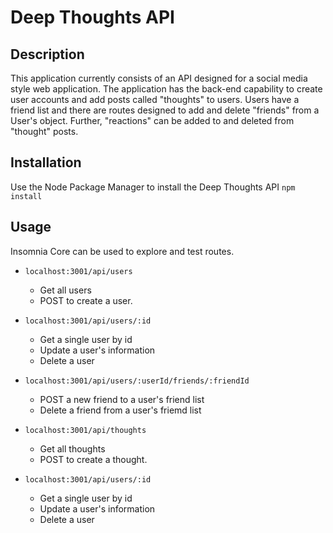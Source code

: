# Deep Thoughts API

## Description
This application currently consists of an API designed for a social media style web application. The application has the back-end capability to create user accounts and add posts called "thoughts" to users. Users have a friend list and there are routes designed to add and delete "friends" from a User's object. Further, "reactions" can be added to and deleted from "thought" posts.

## Installation
Use the Node Package Manager to install the Deep Thoughts API
`npm install`

## Usage
Insomnia Core can be used to explore and test routes.

- `localhost:3001/api/users`
  * Get all users
  * POST to create a user.
 
- `localhost:3001/api/users/:id`
  * Get a single user by id
  * Update a user's information
  * Delete a user
  
- `localhost:3001/api/users/:userId/friends/:friendId`
  * POST a new friend to a user's friend list
  * Delete a friend from a user's friemd list
  
- `localhost:3001/api/thoughts`
  * Get all thoughts
  * POST to create a thought.
 
- `localhost:3001/api/users/:id`
  * Get a single user by id
  * Update a user's information
  * Delete a user
  
